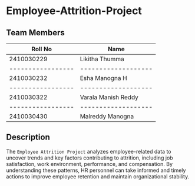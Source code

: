 # Employee-Attrition-Project
## Team Members
|     Roll No     |    Name           |
|-----------------|-------------------|
|   2410030229    |Likitha Thumma     |
|-----------------|-------------------|
|   2410030232    |Esha Manogna H     |
|-----------------|-------------------|
|2410030322       |Varala Manish Reddy|
|-----------------|-------------------|
|2410030430       |Malreddy Manogna   |

## Description
The `Employee Attrition Project` analyzes employee-related data to uncover trends and key factors contributing to attrition, including job satisfaction, work environment, performance, and compensation. By understanding these patterns, HR personnel can take informed and timely actions to improve employee retention and maintain organizational stability.
